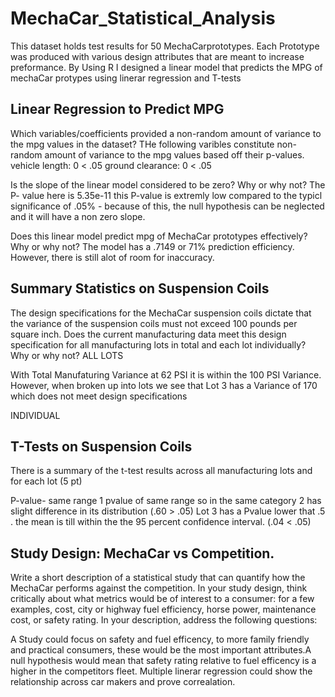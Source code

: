 # MechaCar_Statistical_Analysis
This dataset holds test results for 50 MechaCarprototypes. Each Prototype was produced with various design attributes that are meant to increase preformance. By Using R  I designed a linear model that predicts the MPG of mechaCar protypes using linerar regression and T-tests 

## Linear Regression to Predict MPG
Which variables/coefficients provided a non-random amount of variance to the mpg values in the dataset?
THe following varibles constitute  non-random amount of variance to the mpg values based off their p-values.
vehicle length: 0 < .05
ground clearance: 0 < .05

Is the slope of the linear model considered to be zero? Why or why not?
The P- value here is 5.35e-11 
this P-value is extremly low compared to the typicl significance of .05% - because of this, the null hypothesis can be neglected and it will have a non zero slope.

Does this linear model predict mpg of MechaCar prototypes effectively? Why or why not?
The model has a .7149 or 71% prediction efficiency. However, there is still alot of room for inaccuracy.

## Summary Statistics on Suspension Coils

The design specifications for the MechaCar suspension coils dictate that the variance of the suspension coils must not exceed 100 pounds per square inch. Does the current manufacturing data meet this design specification for all manufacturing lots in total and each lot individually? Why or why not?
ALL LOTS

With Total Manufaturing  Variance at 62 PSI it is within the 100 PSI Variance. However, when broken up into lots we see that Lot 3 has a Variance of 170 which does not meet design specifications

INDIVIDUAL 


## T-Tests on Suspension Coils

There is a summary of the t-test results across all manufacturing lots and for each lot (5 pt)

P-value- same range 
1 pvalue of same range so in the same category
2 has slight difference in its distribution (.60 > .05)
Lot 3 has a Pvalue lower that .5 .  the mean is till within the the 95 percent confidence interval. (.04 < .05)

## Study Design: MechaCar vs Competition.
Write a short description of a statistical study that can quantify how the MechaCar performs against the competition. In your study design, think critically about what metrics would be of interest to a consumer: for a few examples, cost, city or highway fuel efficiency, horse power, maintenance cost, or safety rating.
In your description, address the following questions:


A Study could focus on safety and fuel efficency, to more family friendly and practical consumers, these would be the most important attributes.A null hypothesis would mean that  safety rating relative to fuel efficency is a higher in the competitors fleet. Multiple linerar regression could show the relationship across car makers and prove correalation.
